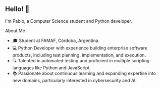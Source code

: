 ## Hello! 👋
I'm Pablo, a Computer Science student and Python developer.

About Me
* 🎓 Student at FAMAF, Córdoba, Argentina.
* 💻 Python Developer with experience building enterprise software products, including test planning, implementation, and execution.
* 🔍 Talented in automated testing and proficient in multiple scripting languages like Python and JavaScript.
* 📚 Passionate about continuous learning and expanding expertise into new domains, particularly interested in cybersecurity and AI.
